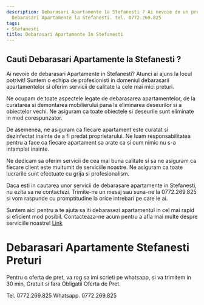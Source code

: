 ```yaml
---
description: Debarasari Apartamente la Stefanesti ? Ai nevoie de un profesionist in
  Debarasari Apartamente la Stefanesti. tel. 0772.269.825
tags:
- Stefanesti
title: Debarasari Apartamente In Stefanesti
---
```



## Cauti Debarasari Apartamente la Stefanesti ?

Ai nevoie de debarasari Apartamente in Stefanesti? Atunci ai ajuns la locul potrivit! Suntem o echipa de profesionisti in domeniul debarasarii apartamentelor si oferim servicii de calitate la cele mai mici preturi.

Ne ocupam de toate aspectele legate de debarasarea apartamentelor, de la curatarea si demontarea mobilierului pana la eliminarea deseurilor si a obiectelor vechi. Ne asiguram ca toate obiectele si deseurile sunt eliminate in mod corespunzator.

De asemenea, ne asiguram ca fiecare apartament este curatat si dezinfectat inainte de a fi predat proprietarului. Ne luam responsabilitatea pentru a face ca fiecare apartament sa arate ca si cum nimic nu s-a intamplat inainte.

Ne dedicam sa oferim servicii de cea mai buna calitate si sa ne asiguram ca fiecare client este multumit de serviciile noastre. Ne asiguram ca toate lucrarile sunt efectuate cu grija si profesionalism.

Daca esti in cautarea unor servicii de debarasare apartamente in Stefanesti, nu ezita sa ne contactezi. Trimite-ne un mesaj sau suna-ne la 0772.269.825 si vom raspunde cu promptitudine la orice intrebari pe care le ai. 

Suntem aici pentru a te ajuta sa iti debarasezi apartamentul in cel mai rapid si eficient mod posibil. Contacteaza-ne acum pentru a afla mai multe despre serviciile noastre! [Link](https://www.olx.ro/debarasari-apartamente-stefanesti/)

# Debarasari Apartamente Stefanesti Preturi
Pentru o oferta de pret, va rog sa imi scrieti pe whatsapp, si va trimitem in 30 min, Gratuit si fara Obligatii Oferta de Pret.

Tel. 0772.269.825
Whatsapp. 0772.269.825